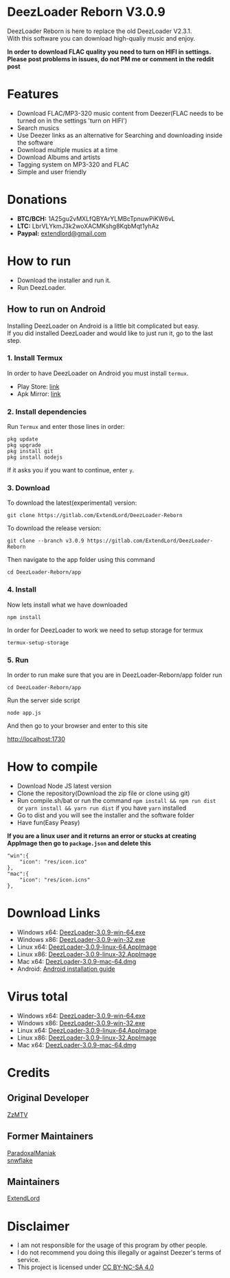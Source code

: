 # DeezLoader Reborn V3.0.9
DeezLoader Reborn is here to replace the old DeezLoader V2.3.1.<br/>
With this software you can download high-qualiy music and enjoy.

**In order to download FLAC quality you need to turn on HIFI in settings.**<br/>
**Please post problems in issues, do not PM me or comment in the reddit post**

# Features
- Download FLAC/MP3-320 music content from Deezer(FLAC needs to be turned on in the settings 'turn on HIFI')
- Search musics
- Use Deezer links as an alternative for Searching and downloading inside the software
- Download multiple musics at a time
- Download Albums and artists
- Tagging system on MP3-320 and FLAC
- Simple and user friendly

# Donations
- **BTC/BCH:** 1A25gu2vMXLfQBYArYLMBcTpnuwPiKW6vL
- **LTC:** LbrVLYkmJ3k2woXACMKshg8KqbMqt1yhAz
- **Paypal:** extendlord@gmail.com

# How to run
- Download the installer and run it.
- Run DeezLoader.

## How to run on Android

Installing DeezLoader on Android is a little bit complicated but easy.<br/>
If you did installed DeezLoader and would like to just run it, go to the last step.

### 1. Install Termux
In order to have DeezLoader on Android you must install `termux`.
- Play Store: [link](https://play.google.com/store/apps/details?id=com.termux)
- Apk Mirror: [link](https://www.apkmirror.com/apk/fredrik-fornwall/termux)

### 2. Install dependencies
Run `Termux` and enter those lines in order:
```
pkg update
pkg upgrade
pkg install git
pkg install nodejs
```
If it asks you if you want to continue, enter `y`.

### 3. Download

To download the latest(experimental) version:
```
git clone https://gitlab.com/ExtendLord/DeezLoader-Reborn
```
To download the release version:
```
git clone --branch v3.0.9 https://gitlab.com/ExtendLord/DeezLoader-Reborn
```
Then navigate to the app folder using this command
```
cd DeezLoader-Reborn/app
```

### 4. Install

Now lets install what we have downloaded
```
npm install
```
In order for DeezLoader to work we need to setup storage for termux
```
termux-setup-storage
```

### 5. Run

In order to run make sure that you are in DeezLoader-Reborn/app folder run
```
cd DeezLoader-Reborn/app
```

Run the server side script
```
node app.js
```

And then go to your browser and enter to this site

[http://localhost:1730](http://localhost:1730)

# How to compile
- Download Node JS latest version
- Clone the repository(Download the zip file or clone using git)
- Run compile.sh/bat or run the command `npm install && npm run dist` or `yarn install && yarn run dist` if you have `yarn` installed
- Go to dist and you will see the installer and the software folder
- Have fun(Easy Peasy)

**If you are a linux user and it returns an error or stucks at creating AppImage then go to `package.json` and delete this**

```
"win":{
	"icon": "res/icon.ico"
},
"mac":{
	"icon": "res/icon.icns"
},
```

# Download Links
- Windows x64: [DeezLoader-3.0.9-win-64.exe](https://mega.nz/#!cJkiDSyS!FPFQPt5bHvcs89_tnMsTAe1f_YJJag8fRJO_v3uJEbw)
- Windows x86: [DeezLoader-3.0.9-win-32.exe](https://mega.nz/#!UQ9AxDjS!9ekWn_XN9G6NsCD9w2RwQveFwzV7rvYQpKERvpp6cuU)
- Linux x64: [DeezLoader-3.0.9-linux-64.AppImage](https://mega.nz/#!wBlmWaIC!56PKn6jcUe2NcHScvw-HlioezDpP_8xh9lm8tk9qtQM)
- Linux x86: [DeezLoader-3.0.9-linux-32.AppImage](https://mega.nz/#!MMFQmLSZ!l4BK2Xuoz1s6YtwzhM7il_Y4Bp5Dkz2xX4r6mEiVJ6g)
- Mac x64: [DeezLoader-3.0.9-mac-64.dmg](https://mega.nz/#!oZlz0IiZ!c07Ran7_zrrLaoNVyWQ-1Fbwb7Ow8r83zV25RP1gWQs)
- Android: [Android installation guide](https://gitlab.com/ExtendLord/DeezLoader-Reborn#how-to-run-on-android)

# Virus total
- Windows x64: [DeezLoader-3.0.9-win-64.exe](https://www.virustotal.com/#/file/d92c42566fab232048da4d2daf070e3bf75c1ca1c16f78d0879dfc2e03db9e70)
- Windows x86: [DeezLoader-3.0.9-win-32.exe](https://www.virustotal.com/#/file/08ee100113db294823f6a6b9163b170bbf7a5ed774f5702875a6da14c0597a86)
- Linux x64: [DeezLoader-3.0.9-linux-64.AppImage](https://www.virustotal.com/#/file/b74de4d3f7897a29861a0c750ee739517767e0bda9be98f37751f9842022e9f0)
- Linux x86: [DeezLoader-3.0.9-linux-32.AppImage](https://www.virustotal.com/#/file/bea91e9914f65ee29ff744da3469fb070a95116ef207a166f861ac000d39468c)
- Mac x64: [DeezLoader-3.0.9-mac-64.dmg](https://www.virustotal.com/#/file/1717f5cb512d19ed138fa121b336f0ec980ac5fd173f094e1ff610b2e19835b3)

# Credits
## Original Developer
[ZzMTV](https://boerse.to/members/zzmtv.3378614/)

## Former Maintainers
[ParadoxalManiak](https://github.com/ParadoxalManiak)<br/>
[snwflake](https://github.com/snwflake)

## Maintainers
[ExtendLord](https://github.com/ExtendLord)

# Disclaimer
- I am not responsible for the usage of this program by other people.
- I do not recommend you doing this illegally or against Deezer's terms of service.
- This project is licensed under [CC BY-NC-SA 4.0](https://creativecommons.org/licenses/by-nc-sa/4.0/)
